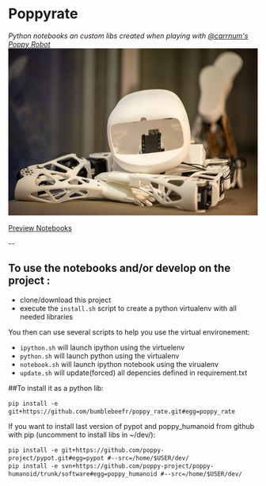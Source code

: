 # Poppyrate
*Python notebooks an custom libs created when playing with [@carrnum's Poppy Robot](http://carrefour-numerique.cite-sciences.fr/fablab/wiki/doku.php?id=projets:poppy:poppyrate)* 
![Trunk Assembled](img/poppy_reveur.jpg)

[Preview Notebooks](http://nbviewer.ipython.org/github/bumblebeefr/poppy_rate/tree/master/)

--
## To use the notebooks and/or develop on the project :  
* clone/download this project
* execute the `install.sh` script to create a python virtualenv with all needed libraries

You then can use several scripts to help you use the virtual environement:
* `ipython.sh` will launch ipython using the virtuelenv
* `python.sh` will launch python using the virtualenv
* `notebook.sh` will launch ipython notebook using the virualenv
* `update.sh` will update(forced) all depencies defined in requirement.txt

##To install it as a python lib:

    pip install -e git+https://github.com/bumblebeefr/poppy_rate.git#egg=poppy_rate


If you want to install last version of pypot and poppy_humanoid from github with pip (uncomment to install libs in ~/dev/):

    pip install -e git+https://github.com/poppy-project/pypot.git#egg=pypot #--src=/home/$USER/dev/
    pip install -e svn+https://github.com/poppy-project/poppy-humanoid/trunk/software#egg=poppy_humanoid #--src=/home/$USER/dev/
